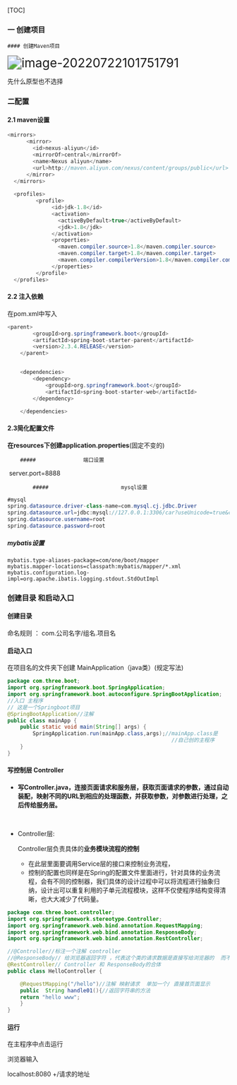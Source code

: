 [TOC]



### 一 创建项目

	#### 创建Maven项目

<img src="C:\Users\yn\AppData\Roaming\Typora\typora-user-images\image-20220722101751791.png" alt="image-20220722101751791" style="zoom: 200%;" />

先什么原型也不选择

### 二配置

#### 	2.1  maven设置

```java
<mirrors>
      <mirror>
        <id>nexus-aliyun</id>
        <mirrorOf>central</mirrorOf>
        <name>Nexus aliyun</name>
        <url>http://maven.aliyun.com/nexus/content/groups/public</url>
      </mirror>
  </mirrors>
 
  <profiles>
         <profile>
              <id>jdk-1.8</id>
              <activation>
                <activeByDefault>true</activeByDefault>
                <jdk>1.8</jdk>
              </activation>
              <properties>
                <maven.compiler.source>1.8</maven.compiler.source>
                <maven.compiler.target>1.8</maven.compiler.target>
                <maven.compiler.compilerVersion>1.8</maven.compiler.compilerVersion>
              </properties>
         </profile>
  </profiles>
```



#### 	2.2 注入依赖

在pom.xml中写入



```java
<parent>
        <groupId>org.springframework.boot</groupId>
        <artifactId>spring-boot-starter-parent</artifactId>
        <version>2.3.4.RELEASE</version>
    </parent>


    <dependencies>
        <dependency>
            <groupId>org.springframework.boot</groupId>
            <artifactId>spring-boot-starter-web</artifactId>
        </dependency>

    </dependencies>
```



#### 		2.3简化配置文件

​	**在resources下创建application.properties**(固定不变的)

		##### 				端口设置  

​					server.port=8888

			##### 						mysql设置

```java
#mysql
spring.datasource.driver-class-name=com.mysql.cj.jdbc.Driver
spring.datasource.url=jdbc:mysql://127.0.0.1:3306/car?useUnicode=true&characterEncoding=utf8&characterSetResults=utf8&useSSL=false&serverTimezone=Asia/Shanghai
spring.datasource.username=root
spring.datasource.password=root
```



##### 						mybatis设置

```
mybatis.type-aliases-package=com/one/boot/mapper
mybatis.mapper-locations=classpath:mybatis/mapper/*.xml
mybatis.configuration.log-impl=org.apache.ibatis.logging.stdout.StdOutImpl
```







### 创建目录 和启动入口

#### 创建目录

命名规则 ： com.公司名字/组名.项目名

#### 启动入口

在项目名的文件夹下创建 MainApplication（java类）(规定写法)

```java
package com.three.boot;
import org.springframework.boot.SpringApplication;
import org.springframework.boot.autoconfigure.SpringBootApplication;
//入口 主程序
// 这是一个Springboot项目
@SpringBootApplication//注解
public class mainApp {
    public static void main(String[] args) {
        SpringApplication.run(mainApp.class,args);//mainApp.class是
        											//自己创的主程序
    }
}

```





#### 写控制层 Controller

- **写Controller.java，连接页面请求和服务层，获取页面请求的参数，通过自动装配，映射不同的URL到相应的处理函数，并获取参数，对参数进行处理，之后传给服务层。**

​	

- Controller层:

  Controller层负责具体的**业务模块流程的控制**

  - 在此层里面要调用Service层的接口来控制业务流程，
  - 控制的配置也同样是在Spring的配置文件里面进行，针对具体的业务流程，会有不同的控制器，我们具体的设计过程中可以将流程进行抽象归纳，设计出可以重复利用的子单元流程模块，这样不仅使程序结构变得清晰，也大大减少了代码量。

```java
package com.three.boot.controller;
import org.springframework.stereotype.Controller;
import org.springframework.web.bind.annotation.RequestMapping;
import org.springframework.web.bind.annotation.ResponseBody;
import org.springframework.web.bind.annotation.RestController;

//@Controller//标注一个注解 controller
//@ResponseBody// 给浏览器返回字符 ，代表这个类的请求数据是直接写给浏览器的  而不是跳转网页
@RestController// Controller 和 ResponseBody的合体
public class HelloController {

    @RequestMapping("/hello")//注解 映射请求  单加一个/ 直接首页面显示
    public  String handle01(){//返回字符串的方法
    return "hello www";
    }
}

```



#### 运行

在主程序中点击运行



浏览器输入

localhost:8080 +/请求的地址

